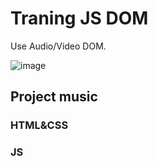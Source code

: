 # Traning JS DOM
Use Audio/Video DOM.

![image](https://github.com/4501104141/music_player_js/assets/72597562/00ea7fd7-8ef4-420c-b392-9608d4dd68d8)

## Project music
### HTML&CSS
### JS
